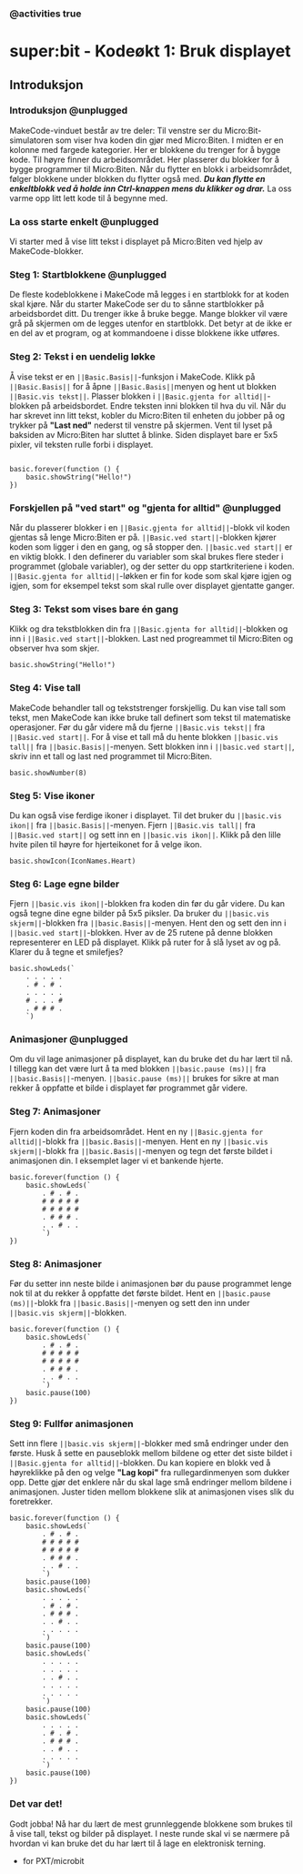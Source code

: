 ### @activities true

# super:bit - Kodeøkt 1: Bruk displayet
## Introduksjon
### Introduksjon @unplugged
MakeCode-vinduet består av tre deler: Til venstre ser du Micro:Bit-simulatoren som viser hva koden din gjør med Micro:Biten.
I midten er en kolonne med fargede kategorier. Her er blokkene du trenger for å bygge kode.
Til høyre finner du arbeidsområdet. Her plasserer du blokker for å bygge programmer til Micro:Biten.
Når du flytter en blokk i arbeidsområdet, følger blokkene under blokken du flytter også med.
***Du kan flytte en enkeltblokk ved å holde inn Ctrl-knappen mens du klikker og drar.***
La oss varme opp litt lett kode til å begynne med.

### La oss starte enkelt @unplugged

Vi starter med å vise litt tekst i displayet på Micro:Biten ved hjelp av MakeCode-blokker.

### Steg 1: Startblokkene @unplugged
De fleste kodeblokkene i MakeCode må legges i en startblokk for at koden skal kjøre.
Når du starter MakeCode ser du to sånne startblokker på arbeidsbordet ditt. Du trenger ikke å bruke begge.
Mange blokker vil være grå på skjermen om de legges utenfor en startblokk. Det betyr at de ikke er en del av et program, og at kommandoene i disse blokkene ikke utføres.


### Steg 2: Tekst i en uendelig løkke
Å vise tekst er en ``||Basic.Basis||``-funksjon i MakeCode.
Klikk på ``||Basic.Basis||`` for å åpne ``||Basic.Basis||``menyen og hent ut blokken ``||Basic.vis tekst||``.
Plasser blokken i ``||Basic.gjenta for alltid||``-blokken på arbeidsbordet. Endre teksten inni blokken til hva du vil.
Når du har skrevet inn litt tekst, kobler du Micro:Biten til enheten du jobber på og trykker på **"Last ned"** nederst til venstre på skjermen.
Vent til lyset på baksiden av Micro:Biten har sluttet å blinke.
Siden displayet bare er 5x5 pixler, vil teksten rulle forbi i displayet.

```blocks

basic.forever(function () {
    basic.showString("Hello!")
})
```

### Forskjellen på "ved start" og "gjenta for alltid" @unplugged

Når du plasserer blokker i en ``||Basic.gjenta for alltid||``-blokk vil koden gjentas så lenge Micro:Biten er på.
``||Basic.ved start||``-blokken kjører koden som ligger i den en gang, og så stopper den.
``||basic.ved start||`` er en viktig blokk.
I den definerer du variabler som skal brukes flere steder i programmet (globale variabler), og der setter du opp startkriteriene i koden.
``||Basic.gjenta for alltid||``-løkken er fin for kode som skal kjøre igjen og igjen, som for eksempel tekst som skal rulle over displayet gjentatte ganger.

### Steg 3: Tekst som vises bare én gang

Klikk og dra tekstblokken din fra ``||Basic.gjenta for alltid||``-blokken og inn i ``||Basic.ved start||``-blokken.
Last ned progreammet til Micro:Biten og observer hva som skjer.

```blocks
basic.showString("Hello!")
```

### Steg 4: Vise tall

MakeCode behandler tall og tekststrenger forskjellig. Du kan vise tall som tekst, men MakeCode kan ikke bruke tall definert som tekst til matematiske operasjoner.
Før du går videre må du fjerne ``||Basic.vis tekst||`` fra ``||Basic.ved start||``.
For å vise et tall må du hente blokken ``||basic.vis tall||`` fra ``||basic.Basis||``-menyen.
Sett blokken inn i ``||basic.ved start||``, skriv inn et tall og last ned programmet til Micro:Biten.

```blocks
basic.showNumber(8)
```

### Steg 5: Vise ikoner

Du kan også vise ferdige ikoner i displayet.
Til det bruker du ``||basic.vis ikon||`` fra ``||basic.Basis||``-menyen.
Fjern ``||Basic.vis tall||`` fra ``||Basic.ved start||`` og sett inn en ``||basic.vis ikon||``.
Klikk på den lille hvite pilen til høyre for hjerteikonet for å velge ikon.

```blocks
basic.showIcon(IconNames.Heart)
```

### Steg 6: Lage egne bilder

Fjern ``||basic.vis ikon||``-blokken fra koden din før du går videre.
Du kan også tegne dine egne bilder på 5x5 piksler.
Da bruker du ``||basic.vis skjerm||``-blokken fra ``||basic.Basis||``-menyen.
Hent den og sett den inn i ``||basic.ved start||``-blokken.
Hver av de 25 rutene på denne blokken representerer en LED på displayet.
Klikk på ruter for å slå lyset av og på.
Klarer du å tegne et smilefjes?

```blocks
basic.showLeds(`
    . . . . .
    . # . # .
    . . . . .
    # . . . #
    . # # # .
    `)
```

### Animasjoner @unplugged

Om du vil lage animasjoner på displayet, kan du bruke det du har lært til nå.
I tillegg kan det være lurt å ta med blokken ``||basic.pause (ms)||`` fra ``||basic.Basis||``-menyen.
``||basic.pause (ms)||`` brukes for sikre at man rekker å oppfatte et bilde i displayet før programmet går videre.

### Steg 7: Animasjoner

Fjern koden din fra arbeidsområdet.
Hent en ny ``||Basic.gjenta for alltid||``-blokk fra ``||basic.Basis||``-menyen.
Hent en ny ``||basic.vis skjerm||``-blokk fra ``||basic.Basis||``-menyen og tegn det første bildet i animasjonen din.
I eksemplet lager vi et bankende hjerte.

```blocks
basic.forever(function () {
    basic.showLeds(`
        . # . # .
        # # # # #
        # # # # #
        . # # # .
        . . # . .
        `)
})
```

### Steg 8: Animasjoner

Før du setter inn neste bilde i animasjonen bør du pause programmet lenge nok til at du rekker å oppfatte det første bildet.
Hent en ``||basic.pause (ms)||``-blokk fra ``||basic.Basis||``-menyen og sett den inn under ``||basic.vis skjerm||``-blokken.

```blocks
basic.forever(function () {
    basic.showLeds(`
        . # . # .
        # # # # #
        # # # # #
        . # # # .
        . . # . .
        `)
    basic.pause(100)
})
```

### Steg 9: Fullfør animasjonen

Sett inn flere ``||basic.vis skjerm||``-blokker med små endringer under den første.
Husk å sette en pauseblokk mellom bildene og etter det siste bildet i ``||Basic.gjenta for alltid||``-blokken.
Du kan kopiere en blokk ved å høyreklikke på den og velge **"Lag kopi"** fra rullegardinmenyen som dukker opp.
Dette gjør det enklere når du skal lage små endringer mellom bildene i animasjonen.
Juster tiden mellom blokkene slik at animasjonen vises slik du foretrekker.

```blocks
basic.forever(function () {
    basic.showLeds(`
        . # . # .
        # # # # #
        # # # # #
        . # # # .
        . . # . .
        `)
    basic.pause(100)
    basic.showLeds(`
        . . . . .
        . # . # .
        . # # # .
        . . # . .
        . . . . .
        `)
    basic.pause(100)
    basic.showLeds(`
        . . . . .
        . . . . .
        . . # . .
        . . . . .
        . . . . .
        `)
    basic.pause(100)
    basic.showLeds(`
        . . . . .
        . # . # .
        . # # # .
        . . # . .
        . . . . .
        `)
    basic.pause(100)
})
```


### Det var det!
Godt jobba! Nå har du lært de mest grunnleggende blokkene som brukes til å vise tall, tekst og bilder på displayet.
I neste runde skal vi se nærmere på hvordan vi kan bruke det du har lært til å lage en elektronisk terning.

* for PXT/microbit
<script src="https://makecode.com/gh-pages-embed.js"></script><script>makeCodeRender("{{ site.makecode.home_url }}", "{{ site.github.owner_name }}/{{ site.github.repository_name }}");</script>
